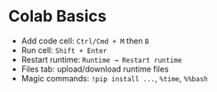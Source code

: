 # Colab Basics
- Add code cell: `Ctrl/Cmd + M` then `B`
- Run cell: `Shift + Enter`
- Restart runtime: `Runtime → Restart runtime`
- Files tab: upload/download runtime files
- Magic commands: `!pip install ...`, `%time`, `%%bash`
